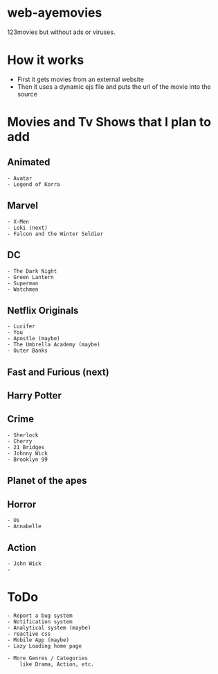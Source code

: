# web-ayemovies
123movies but without ads or viruses.

# How it works
- First it gets movies from an external website
- Then it uses a dynamic ejs file and puts the url of the movie into the source

# Movies and Tv Shows that I plan to add
## Animated
    - Avatar
    - Legend of Korra

## Marvel
    - X-Men
    - Loki (next)
    - Falcon and the Winter Soldier

## DC
    - The Dark Night
    - Green Lantern
    - Superman
    - Watchmen

## Netflix Originals
    - Lucifer
    - You
    - Apostle (maybe)
    - The Umbrella Academy (maybe)
    - Outer Banks

## Fast and Furious (next)

## Harry Potter

## Crime
    - Sherlock
    - Cherry
    - 21 Bridges
    - Johnny Wick
    - Brooklyn 99

## Planet of the apes

## Horror
    - Us
    - Annabelle

## Action
    - John Wick
    - 

# ToDo
    - Report a bug system
    - Notification system
    - Analytical system (maybe)
    - reactive css
    - Mobile App (maybe)
    - Lazy Loading home page

    - More Genres / Categories 
        like Drama, Action, etc.
